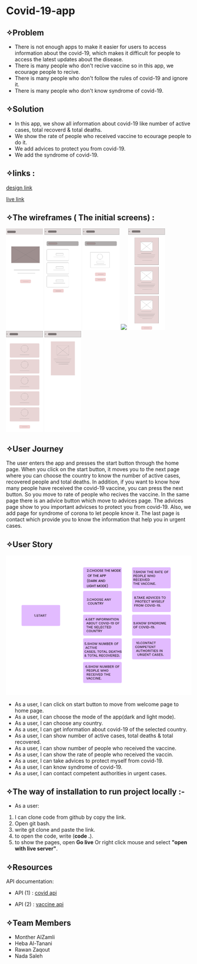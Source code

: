 # Covid-19-app

## ✧Problem

- There is not enough apps to make it easier for users to access information about the covid-19, which makes it difficult for people to access the latest updates about the disease.
- There is many people who don't recive vaccine so in this app, we ecourage people to recive.
- There is many people who don't follow the rules of covid-19 and ignore it.
- There is many people who don't know syndrome of covid-19.

## ✧Solution

- In this app, we show all information about covid-19 like number of active cases, total recoverd & total deaths.
- We show the rate of people who received vaccine to ecourage people to do it.
- We add advices to protect you from covid-19.
- We add the syndrome of covid-19.

## ✧links :

[design link](https://www.figma.com/file/xGo4z5C2UQMyTqf2TKuDFK/Covid-19-Team4?node-id=0%3A1)

[live link](https://gsg-fc03.github.io/Covid-19-app/)

## ✧The wireframes ( The initial screens) :

   <div>  
<img  width="100" src="assets/splash.png" >
<img  width="100"src="assets/home page.png">
<img width="100" src="assets/Covid Vaccine Tracker.png">
<img width="100" src="assets/Covid Vaccine Tracker – 1.png">
<img width="100" src="assets/Symptoms page.png">
<img width="100" src="assets/advice page.png">
<img width="100" src="assets/contact page.png">
</div>

## ✧User Journey

The user enters the app and presses the start button through the home page.
When you click on the start button, it moves you to the next page where you can choose the country to know the number of active cases, recovered people and total deaths.
In addition, if you want to know how many people have received the covid-19 vaccine, you can press the next button. So you move to rate of people who recives the vaccine. In the same page there is an advice button which move to advices page. The advices page show to you important advicses to protect you from covid-19.
Also, we add page for syndrome of corona to let people know it.
The last page is contact which provide you to know the information that help you in urgent cases.

## ✧User Story
<img src="assets/userstory.png">

- As a user, I can click on start button to move from welcome page to home page.
- As a user, I can choose the mode of the app(dark and light mode).
- As a user, I can choose any country.
- As a user, I can get information about covid-19 of the selected country.
- As a user, I can show number of active cases, total deaths & total recovered.
- As a user, I can show number of people who received the vaccine.
- As a user, I can show the rate of people who received the vaccin.
- As a user, I can take advices to protect myself from covid-19.
- As a user, I can know syndrome of covid-19.
- As a user, I can contact competent authorities in urgent cases.

## ✧The way of installation to run project locally :-

- As a user:

1. I can clone code from github by copy the link.
2. Open git bash.
3. write git clone and paste the link.
4. to open the code, write (**code .**).
5. to show the pages, open **Go live** Or right click mouse and select **"open with live server"**.

## ✧Resources

API documentation:

- API (1) : [covid api](https://covid-api.mmediagroup.fr/v1/cases)

- API (2) : [vaccine api](https://disease.sh/v3/covid-19/vaccine/coverage/countries?lastdays=1%E2%80%8F)

## ✧Team Members

- Monther AlZamli
- Heba Al-Tanani
- Rawan Zaqout
- Nada Saleh
